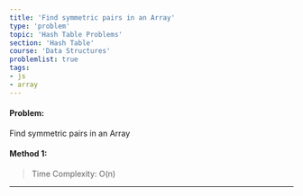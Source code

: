 ```yaml
---
title: 'Find symmetric pairs in an Array'
type: 'problem'
topic: 'Hash Table Problems'
section: 'Hash Table'
course: 'Data Structures'
problemlist: true
tags:
- js
- array
---
```

#### Problem:
Find symmetric pairs in an Array

#### Method 1:

> Time Complexity: O(n)


---

